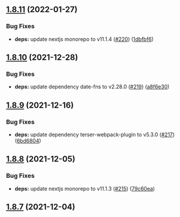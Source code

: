 ## [1.8.11](https://github.com/dds/bosabosa.org/compare/v1.8.10...v1.8.11) (2022-01-27)


### Bug Fixes

* **deps:** update nextjs monorepo to v11.1.4 ([#220](https://github.com/dds/bosabosa.org/issues/220)) ([1dbfbf6](https://github.com/dds/bosabosa.org/commit/1dbfbf60eab907cfe3a1c3296a681e1fefd2ce28))



## [1.8.10](https://github.com/dds/bosabosa.org/compare/v1.8.9...v1.8.10) (2021-12-28)


### Bug Fixes

* **deps:** update dependency date-fns to v2.28.0 ([#219](https://github.com/dds/bosabosa.org/issues/219)) ([a8f6e30](https://github.com/dds/bosabosa.org/commit/a8f6e3082fded6165f1520672b391e81e17ae826))



## [1.8.9](https://github.com/dds/bosabosa.org/compare/v1.8.8...v1.8.9) (2021-12-16)


### Bug Fixes

* **deps:** update dependency terser-webpack-plugin to v5.3.0 ([#217](https://github.com/dds/bosabosa.org/issues/217)) ([6bd6804](https://github.com/dds/bosabosa.org/commit/6bd68046a11e4af56f2360db2112cebd86c4f9a3))



## [1.8.8](https://github.com/dds/bosabosa.org/compare/v1.8.7...v1.8.8) (2021-12-05)


### Bug Fixes

* **deps:** update nextjs monorepo to v11.1.3 ([#215](https://github.com/dds/bosabosa.org/issues/215)) ([79c60ea](https://github.com/dds/bosabosa.org/commit/79c60ea09adb386dcf488aa7fa45e8183d621ee9))



## [1.8.7](https://github.com/dds/bosabosa.org/compare/v1.8.6...v1.8.7) (2021-12-04)



